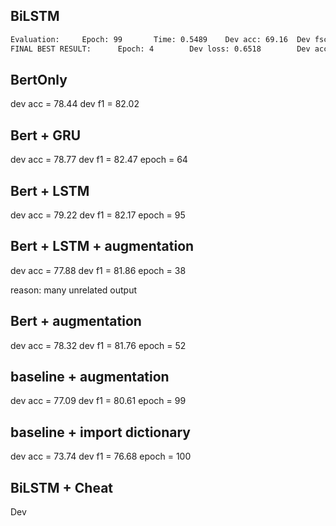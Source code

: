 ## BiLSTM

```bash
Evaluation:     Epoch: 99       Time: 0.5489    Dev acc: 69.16  Dev fscore(p/r/f): (79.86/71.95/75.70)
FINAL BEST RESULT:      Epoch: 4        Dev loss: 0.6518        Dev acc: 71.6201       Dev fscore(p/r/f): (81.4433/74.1397/77.621       Dev fscore(p1       Dev fscore(p/r/f): (81.4433/74.1397/77.6201)
```

## BertOnly 
dev acc = 78.44
dev f1 = 82.02


## Bert + GRU
dev acc = 78.77
dev f1 = 82.47
epoch = 64

## Bert + LSTM
dev acc = 79.22
dev f1 = 82.17
epoch = 95


## Bert + LSTM + augmentation
dev acc = 77.88
dev f1 = 81.86
epoch = 38

reason: many unrelated output

## Bert + augmentation
dev acc = 78.32
dev f1 = 81.76
epoch = 52

## baseline + augmentation
dev acc = 77.09
dev f1 = 80.61
epoch = 99

## baseline + import dictionary
dev acc = 73.74
dev f1 = 76.68
epoch = 100






## BiLSTM + Cheat
Dev 
